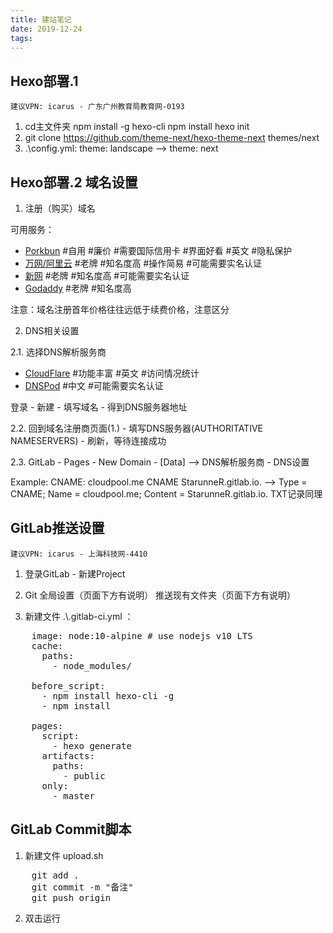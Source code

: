 ```yaml
---
title: 建站笔记
date: 2019-12-24
tags:
---
```


## Hexo部署.1

    建议VPN: icarus - 广东广州教育局教育网-0193

1. cd主文件夹
    npm install -g hexo-cli
    npm install
    hexo init
2.  
    git clone https://github.com/theme-next/hexo-theme-next themes/next
3.  
    .\config.yml:
    theme: landscape   -->   theme: next

## Hexo部署.2 域名设置

1. 注册（购买）域名

可用服务：

* [Porkbun](https://porkbun.com/) #自用 #廉价 #需要国际信用卡 #界面好看 #英文 #隐私保护
* [万网/阿里云](https://wanwang.aliyun.com) #老牌 #知名度高 #操作简易 #可能需要实名认证
* [新网](http://www.xinnet.com) #老牌 #知名度高 #可能需要实名认证
* [Godaddy](https://sg.godaddy.com/zh) #老牌 #知名度高

注意：域名注册首年价格往往远低于续费价格，注意区分

2. DNS相关设置  

2.1.  选择DNS解析服务商

* [CloudFlare](https://www.cloudflare.com/dns/) #功能丰富 #英文 #访问情况统计
* [DNSPod](https://console.dnspod.cn) #中文 #可能需要实名认证 

登录 - 新建 - 填写域名 - 得到DNS服务器地址

2.2.  回到域名注册商页面(1.) - 填写DNS服务器(AUTHORITATIVE NAMESERVERS) - 刷新，等待连接成功

2.3.  GitLab - Pages - New Domain - [Data] --> DNS解析服务商 - DNS设置

Example:
    CNAME:
    cloudpool.me CNAME StarunneR.gitlab.io. --> Type = CNAME; Name = cloudpool.me; Content = StarunneR.gitlab.io.
    TXT记录同理

## GitLab推送设置

    建议VPN: icarus - 上海科技网-4410

1. 登录GitLab - 新建Project

2. Git 全局设置（页面下方有说明）
    推送现有文件夹（页面下方有说明）

3. 新建文件 .\\.gitlab-ci.yml ：

<pre>
    image: node:10-alpine # use nodejs v10 LTS
    cache:
      paths:
        - node_modules/

    before_script:
      - npm install hexo-cli -g
      - npm install

    pages:
      script:
        - hexo generate
      artifacts:
        paths:
          - public
      only:
        - master
</pre>

## GitLab Commit脚本

1. 新建文件 upload.sh

<pre>
    git add .
    git commit -m "备注"
    git push origin
</pre>

2. 双击运行
